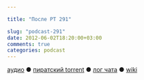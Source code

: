 ```yaml
---

title: "После РТ 291"

slug: "podcast-291"
date: 2012-06-02T18:20:00+03:00
comments: true
categories: podcast
---
```

[аудио](http://cdn.radio-t.com/rt291post.mp3) ● [пиратский torrent](http://pirates.radio-t.com/torrents/rt291post.mp3.torrent) ● [лог чата](http://chat.radio-t.com/logs/radio-t-291.html) ● [wiki](http://wiki.radio-t.com/%D0%9F%D0%BE%D1%81%D0%BB%D0%B5_%D0%A0%D0%A2_291)<audio src="http://cdn.radio-t.com/rt291post.mp3" preload="none">
